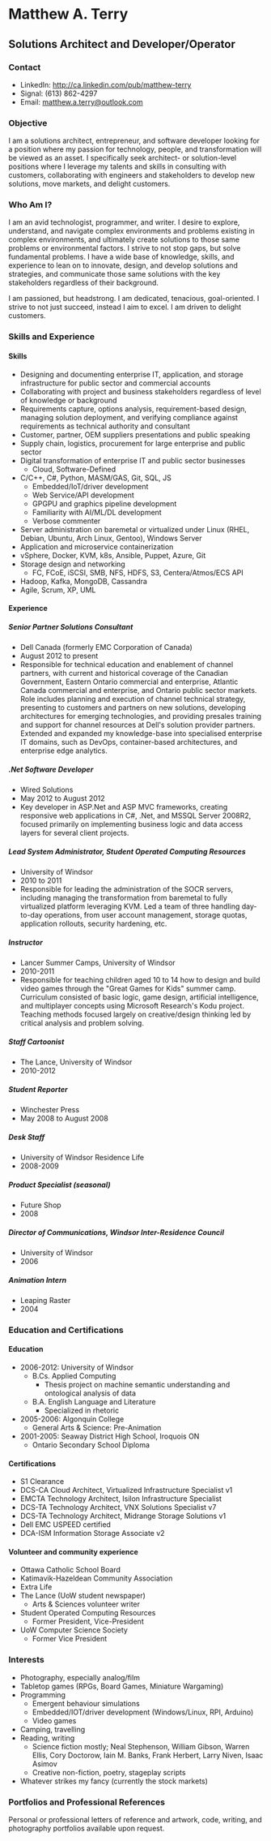 # Matthew A. Terry
## Solutions Architect and Developer/Operator
### Contact

  - LinkedIn: http://ca.linkedin.com/pub/matthew-terry
  - Signal: (613) 862-4297
  - Email: matthew.a.terry@outlook.com

### Objective

I am a solutions architect, entrepreneur, and software developer looking for a position where my passion for technology, people, and transformation will be viewed as an asset. I specifically seek architect- or solution-level positions where I leverage my talents and skills in consulting with customers, collaborating with engineers and stakeholders to develop new solutions, move markets, and delight customers.

### Who Am I?

I am an avid technologist, programmer, and writer. I desire to explore, understand, and navigate complex environments and problems existing in complex environments, and ultimately create solutions to those same problems or environmental factors. I strive to not stop gaps, but solve fundamental problems. I have a wide base of knowledge, skills, and experience to lean on to innovate, design, and develop solutions and strategies, and communicate those same solutions with the key stakeholders regardless of their background.

I am passioned, but headstrong. I am dedicated, tenacious, goal-oriented. I strive to not just succeed, instead I aim to excel. I am driven to delight customers.

### Skills and Experience
#### Skills

  - Designing and documenting enterprise IT, application, and storage infrastructure for public sector and commercial accounts
  - Collaborating with project and business stakeholders regardless of level of knowledge or background
  - Requirements capture, options analysis, requirement-based design, managing solution deployment, and verifying compliance against requirements as technical authority and consultant
  - Customer, partner, OEM suppliers presentations and public speaking
  - Supply chain, logistics, procurement for large enterprise and public sector
  - Digital transformation of enterprise IT and public sector businesses
    - Cloud, Software-Defined
  - C/C++, C#, Python, MASM/GAS, Git, SQL, JS
    - Embedded/IoT/driver development
	- Web Service/API development
	- GPGPU and graphics pipeline development
	- Familiarity with AI/ML/DL development
	- Verbose commenter
  - Server administration on baremetal or virtualized under Linux (RHEL, Debian, Ubuntu, Arch Linux, Gentoo), Windows Server
  - Application and microservice containerization
  - vSphere, Docker, KVM, k8s, Ansible, Puppet, Azure, Git
  - Storage design and networking
    - FC, FCoE, iSCSI, SMB, NFS, HDFS, S3, Centera/Atmos/ECS API
  - Hadoop, Kafka, MongoDB, Cassandra
  - Agile, Scrum, XP, UML

#### Experience
##### Senior Partner Solutions Consultant

  - Dell Canada (formerly EMC Corporation of Canada)
  - August 2012 to present
  - Responsible for technical education and enablement of channel partners, with current and historical coverage of the Canadian Government, Eastern Ontario commercial and enterprise, Atlantic Canada commercial and enterprise, and Ontario public sector markets. Role includes planning and execution of channel technical strategy, presenting to customers and partners on new solutions, developing architectures for emerging technologies, and providing presales training and support for channel resources at Dell's solution provider partners. Extended and expanded my knowledge-base into specialised enterprise IT domains, such as DevOps, container-based architectures, and enterprise edge analytics.
  
##### .Net Software Developer
  - Wired Solutions
  - May 2012 to August 2012
  - Key developer in ASP.Net and ASP MVC frameworks, creating responsive web applications in C#, .Net, and MSSQL Server 2008R2, focused primarily on implementing business logic and data access layers for several client projects.
  
##### Lead System Administrator, Student Operated Computing Resources

  - University of Windsor
  - 2010 to 2011
  - Responsible for leading the administration of the SOCR servers, including managing the transformation from baremetal to fully virtualized platform leveraging KVM. Led a team of three handling day-to-day operations, from user account management, storage quotas, application rollouts, security hardening, etc.
  
##### Instructor

  - Lancer Summer Camps, University of Windsor
  - 2010-2011
  - Responsible for teaching children aged 10 to 14 how to design and build video games through the "Great Games for Kids" summer camp. Curriculum consisted of basic logic, game design, artificial intelligence, and multiplayer concepts using Microsoft Research's Kodu project. Teaching methods focused largely on creative/design thinking led by critical analysis and problem solving.
  
##### Staff Cartoonist

  - The Lance, University of Windsor
  - 2010-2012
  
##### Student Reporter

  - Winchester Press
  - May 2008 to August 2008
  
##### Desk Staff

  - University of Windsor Residence Life
  - 2008-2009
  
##### Product Specialist (seasonal)

  - Future Shop
  - 2008
  
##### Director of Communications, Windsor Inter-Residence Council

  - University of Windsor
  - 2006
  
##### Animation Intern

  - Leaping Raster
  - 2004

### Education and Certifications
#### Education

  - 2006-2012: University of Windsor
    - B.Cs. Applied Computing
	  - Thesis project on machine semantic understanding and ontological analysis of data	  
	- B.A. English Language and Literature
	  - Specialized in rhetoric
  - 2005-2006: Algonquin College
    - General Arts & Science: Pre-Animation
  - 2001-2005: Seaway District High School, Iroquois ON
    - Ontario Secondary School Diploma

#### Certifications

  - S1 Clearance
  - DCS-CA Cloud Architect, Virtualized Infrastructure Specialist v1
  - EMCTA Technology Architect, Isilon Infrastructure Specialist
  - DCS-TA Technology Architect, VNX Solutions Specialist v7
  - DCS-TA Technology Architect, Midrange Storage Solutions v1
  - Dell EMC USPEED certified
  - DCA-ISM Information Storage Associate v2

#### Volunteer and community experience

 - Ottawa Catholic School Board
 - Katimavik-Hazeldean Community Association
 - Extra Life
 - The Lance (UoW student newspaper)
   - Arts & Sciences volunteer writer
 - Student Operated Computing Resources
   - Former President, Vice-President
 - UoW Computer Science Society
   - Former Vice President

### Interests

  - Photography, especially analog/film
  - Tabletop games (RPGs, Board Games, Miniature Wargaming)
  - Programming
    - Emergent behaviour simulations
	- Embedded/IOT/driver development (Windows/Linux, RPI, Arduino)
	- Video games
  - Camping, travelling
  - Reading, writing
    - Science fiction mostly; Neal Stephenson, William Gibson, Warren Ellis, Cory Doctorow, Iain M. Banks, Frank Herbert, Larry Niven, Isaac Asimov
	- Creative non-fiction, poetry, stageplay scripts
  - Whatever strikes my fancy (currently the stock markets)
  
### Portfolios and Professional References

Personal or professional letters of reference and artwork, code, writing, and photography portfolios available upon request.
